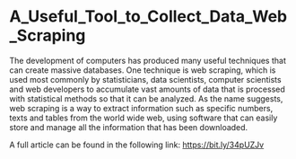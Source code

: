 # A_Useful_Tool_to_Collect_Data_Web_Scraping
The development of computers has produced many useful techniques that can create massive databases. One technique is web scraping, which is used most commonly by statisticians, data scientists, computer scientists and web developers to accumulate vast amounts of data that is processed with statistical methods so that it can be analyzed. As the name suggests, web scraping is a way to extract information such as specific numbers, texts and tables from the world wide web, using software that can easily store and manage all the information that has been downloaded.

A full article can be found in the following link: https://bit.ly/34pUZJv
